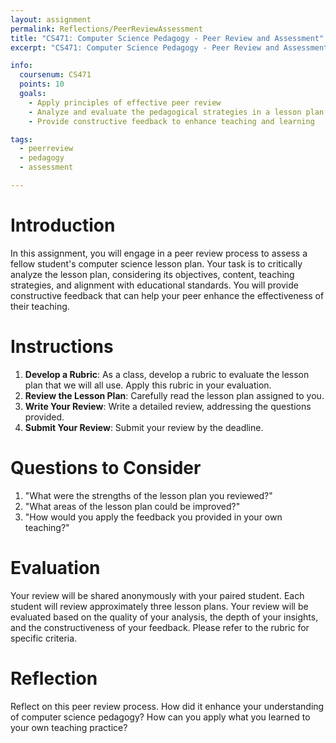 ```yaml
---
layout: assignment
permalink: Reflections/PeerReviewAssessment
title: "CS471: Computer Science Pedagogy - Peer Review and Assessment"
excerpt: "CS471: Computer Science Pedagogy - Peer Review and Assessment"

info:
  coursenum: CS471
  points: 10
  goals:
    - Apply principles of effective peer review
    - Analyze and evaluate the pedagogical strategies in a lesson plan
    - Provide constructive feedback to enhance teaching and learning

tags:
  - peerreview
  - pedagogy
  - assessment

---
```


# Introduction
In this assignment, you will engage in a peer review process to assess a fellow student's computer science lesson plan. Your task is to critically analyze the lesson plan, considering its objectives, content, teaching strategies, and alignment with educational standards. You will provide constructive feedback that can help your peer enhance the effectiveness of their teaching.

# Instructions
1. **Develop a Rubric**: As a class, develop a rubric to evaluate the lesson plan that we will all use.  Apply this rubric in your evaluation.
2. **Review the Lesson Plan**: Carefully read the lesson plan assigned to you.
3. **Write Your Review**: Write a detailed review, addressing the questions provided.
4. **Submit Your Review**: Submit your review by the deadline.

# Questions to Consider
1. "What were the strengths of the lesson plan you reviewed?"
2. "What areas of the lesson plan could be improved?"
3. "How would you apply the feedback you provided in your own teaching?"

# Evaluation
Your review will be shared anonymously with your paired student.  Each student will review approximately three lesson plans.  Your review will be evaluated based on the quality of your analysis, the depth of your insights, and the constructiveness of your feedback. Please refer to the rubric for specific criteria.

# Reflection
Reflect on this peer review process. How did it enhance your understanding of computer science pedagogy? How can you apply what you learned to your own teaching practice?
